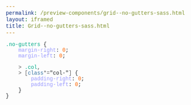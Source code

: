 ```yaml
--- 
permalink: /preview-components/grid--no-gutters-sass.html
layout: iframed 
title: Grid--no-gutters-sass.html
---
```

<pre>
<code><span class="nc">.no-gutters</span> <span class="err">{</span>
    <span class="nl">margin-right</span><span class="p">:</span> <span class="m">0</span><span class="err">;</span>
    <span class="nl">margin-left</span><span class="p">:</span> <span class="m">0</span><span class="err">;</span>

    <span class="o">&gt;</span> <span class="nc">.col</span><span class="o">,</span>
    <span class="o">&gt;</span> <span class="o">[</span><span class="nt">class</span><span class="o">*=</span><span class="n2">&quot;col-&quot;</span><span class="o">]</span> <span class="err">{</span>
        <span class="nl">padding-right</span><span class="p">:</span> <span class="m">0</span><span class="err">;</span>
        <span class="nl">padding-left</span><span class="p">:</span> <span class="m">0</span><span class="err">;</span>
    <span class="err">}</span>
<span class="err">}</span></code>
</pre>


<style scoped>
    pre {
        display: block;
        padding: 0;
        margin-top: 0;
        margin-bottom: 0;
        background-color: transparent;
        border: 0;
        font-family: SFMono-Regular, Menlo, Monaco, Consolas, "Liberation Mono", "Courier New", monospace;
        font-size: 98%;
        color: #212529;
    }

    code {
        padding: 0;
        background-color: transparent;
        border-radius: 0;
        font-family: inherit;
        font-size: inherit;
        color: inherit;
    }

    .nc {
        color: #0a8;
    }

    .err {
        color: #212529;
    }

    .nl {
        color: #99f;
    }

    .p {
        color: #212529;
    }

    .m {
        color: #f60;
    }

    .o {
        color: #555;
    }

    .nt {
        color: #2f6f9f;
    }

    .s2 {
        color: #c30;
    }
</style>